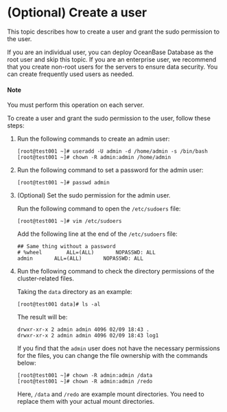 # (Optional) Create a user

This topic describes how to create a user and grant the sudo permission to the user.

If you are an individual user, you can deploy OceanBase Database as the root user and skip this topic. If you are an enterprise user, we recommend that you create non-root users for the servers to ensure data security. You can create frequently used users as needed.

  <main id="notice" type='explain'>
    <h4>Note</h4>
    <p>You must perform this operation on each server. </p>
  </main>

To create a user and grant the sudo permission to the user, follow these steps:

1. Run the following commands to create an admin user:

   ```shell
   [root@test001 ~]# useradd -U admin -d /home/admin -s /bin/bash
   [root@test001 ~]# chown -R admin:admin /home/admin
   ```

2. Run the following command to set a password for the admin user:

   ```shell
   [root@test001 ~]# passwd admin
   ```

3. (Optional) Set the sudo permission for the admin user.

   Run the following command to open the `/etc/sudoers` file:

   ```shell
   [root@test001 ~]# vim /etc/sudoers
   ```

   Add the following line at the end of the `/etc/sudoers` file:

   ```shell
   ## Same thing without a password
   # %wheel        ALL=(ALL)       NOPASSWD: ALL
   admin       ALL=(ALL)       NOPASSWD: ALL
   ```

4. Run the following command to check the directory permissions of the cluster-related files.

   Taking the `data` directory as an example:

   ```shell
   [root@test001 data]# ls -al
   ```

   The result will be:

   ```shell
   drwxr-xr-x 2 admin admin 4096 02/09 18:43 .
   drwxr-xr-x 2 admin admin 4096 02/09 18:43 log1
   ```

   If you find that the `admin` user does not have the necessary permissions for the files, you can change the file ownership with the commands below:

   ```shell
   [root@test001 ~]# chown -R admin:admin /data
   [root@test001 ~]# chown -R admin:admin /redo
   ```

   Here, `/data` and `/redo` are example mount directories. You need to replace them with your actual mount directories.